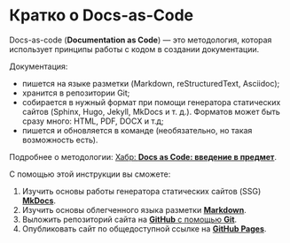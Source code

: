 # Кратко о Docs-as-Code

Docs-as-code (**Documentation as Code**) — это методология, которая использует принципы работы с кодом в создании документации.

Документация:

* пишется на языке разметки (Markdown, reStructuredText, Asciidoc);
* хранится в репозитории Git;
* собирается в нужный формат при помощи генератора статических сайтов (Sphinx, Hugo, Jekyll, MkDocs и т. д.). Форматов может быть сразу много: HTML, PDF, DOCX и т.д;
* пишется и обновляется в команде (необязательно, но такая возможность есть).

Подробнее о методологии: [Хабр: **Docs as Code: введение в предмет**](https://habr.com/ru/companies/plesk/articles/555110/).

С помощью этой инструкции вы сможете:

1. Изучить основы работы генератора статических сайтов (SSG) [**MkDocs**](mkdocs.md).
1. Изучить основы облегченного языка разметки [**Markdown**](md.md).
1. Выложить репозиторий сайта на [**GitHub** с помощью **Git**](git.md).
1. Опубликовать сайт по общедоступной ссылке на [**GitHub Pages**](git.md).
